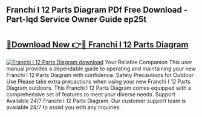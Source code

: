 ## Franchi I 12 Parts Diagram PDf Free Download - Part-Iqd Service Owner Guide ep25t

# <h2><a href="http://dfr9g2.blite.top/?on=Franchi+I+12+Parts+Diagram">🔗Download New 👉🔴 Franchi I 12 Parts Diagram</a></h2>

[![Franchi I 12 Parts Diagram download](https://i.imgur.com/lujVjoI.png)](http://dfr9g2.blite.top/?on=Franchi+I+12+Parts+Diagram)
Your Reliable Companion This user manual provides a dependable guide to operating and maintaining your new Franchi I 12 Parts Diagram with confidence. Safety Precautions for Outdoor Use Please take extra precautions when using your new Franchi I 12 Parts Diagram outdoors. This Franchi I 12 Parts Diagram comes equipped with a comprehensive set of features to meet your diverse needs. Support Available 24/7 Franchi I 12 Parts Diagram. Our customer support team is available 24/7 to assist you with any inquiries.
